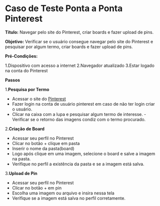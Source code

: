 # Caso de Teste Ponta a  Ponta Pinterest

**Título:** Navegar pelo site do Pinterest, criar boards e fazer upload de pins.

**Objetivo:** Verificar se  o usuário consegue navegar pelo site do Pinterest e pesquisar por algum termo, criar boards e fazer upload de pins.

**Pré-Condições:**

1.Dispositivo com acesso a internet
2.Navegador atualizado
3.Estar logado na conta do Pinterest

**Passos**

1.**Pesquisa por Termo**
- Acessar o site do [Pinterest](https://br.pinterest.com)
- Fazer login na conta de usuário pinterest em caso de não ter login criar o usuário.
- Clicar na caixa com a lupa e pesquisar algum termo de interesse.
-Verificar se o retorno das imagens condiz com o termo procurado.

2.**Criação de Board**
- Acessar seu perfil no Pinterest
- Clicar no botão + clique em pasta 
- Inserir o nome da pasta(board)
- Logo após clique em uma imagem, selecione o board e salve a imagem na pasta.
-  Verifique no perfil a existência da pasta e se a  imagem está salva.

3.**Upload de Pin**
- Acessar seu perfil no Pinterest
- Clicar no botão + em pin
- Escolha uma imagem ou arquivo e insira nessa tela
- Verifique se a imagem está salva no perfil corretamente.

